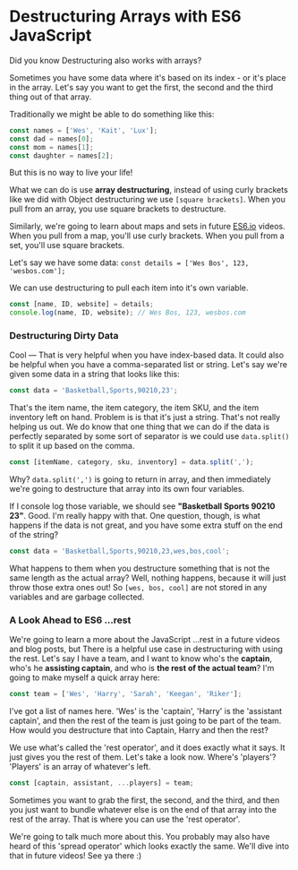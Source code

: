 # Destructuring Arrays with ES6 JavaScript

Did you know Destructuring also works with arrays? 

Sometimes you have some data where it's based on its index - or it's place in the array. Let's say you want to get the first, the second and the third thing out of that array.

Traditionally we might be able to do something like this:

```js
const names = ['Wes', 'Kait', 'Lux'];
const dad = names[0];
const mom = names[1];
const daughter = names[2];
```

But this is no way to live your life!

What we can do is use **array destructuring**, instead of using curly brackets like we did with Object destructuring we use `[square brackets]`. When you pull from an array, you use square brackets to destructure. 

Similarly, we're going to learn about maps and sets in future [ES6.io](https://ES6.io) videos. When you pull from a map, you'll use curly brackets. When you pull from a set, you'll use square brackets. 

Let's say we have some data: `const details = ['Wes Bos', 123, 'wesbos.com'];`

We can use destructuring to pull each item into it's own variable. 

```js
const [name, ID, website] = details;
console.log(name, ID, website); // Wes Bos, 123, wesbos.com
```

### Destructuring Dirty Data

Cool — That is very helpful when you have index-based data. It could also be helpful when you have a comma-separated list or string. Let's say we're given some data in a string that looks like this:

```js
const data = 'Basketball,Sports,90210,23';
```


That's the item name, the item category, the item SKU, and the item inventory left on hand. Problem is is that it's just a string. That's not really helping us out. We do know that one thing that we can do if the data is perfectly separated by some sort of separator is we could use `data.split()` to split it up based on the comma. 

```js
const [itemName, category, sku, inventory] = data.split(',');
```
Why? `data.split(',')` is going to return in array, and then immediately we're going to destructure that array into its own four variables.

If I console log those variable, we should see **"Basketball Sports 90210 23"**. Good. I'm really happy with that. One question, though, is what happens if the data is not great, and you have some extra stuff on the end of the string?

```js
const data = 'Basketball,Sports,90210,23,wes,bos,cool';
```

What happens to them when you destructure something that is not the same length as the actual array? Well, nothing happens, because it will just throw those extra ones out! So `[wes, bos, cool]` are not stored in any variables and are garbage collected.

### A Look Ahead to  ES6 ...rest 

We're going to learn a more about the JavaScript ...rest in a future videos and blog posts, but There is a helpful use case in destructuring with using the rest. Let's say I have a team, and I want to know who's the **captain**, who's he **assisting captain**, and who is **the rest of the actual team**? I'm going to make myself a quick array here:

```js
const team = ['Wes', 'Harry', 'Sarah', 'Keegan', 'Riker'];
```

I've got a list of names here. 'Wes' is the 'captain', 'Harry' is the 'assistant captain', and then the rest of the team is just going to be part of the team. How would you destructure that into Captain, Harry and then the rest?

We use what's called the 'rest operator', and it does exactly what it says. It just gives you the rest of them. Let's take a look now. Where's 'players'? 'Players' is an array of whatever's left. 

```js
const [captain, assistant, ...players] = team;
```

Sometimes you want to grab the first, the second, and the third, and then you just want to bundle whatever else is on the end of that array into the rest of the array. That is where you can use the 'rest operator'. 

We're going to talk much more about this. You probably may also have heard of this 'spread operator' which looks exactly the same. We'll dive into that in future videos! See ya there :) 
